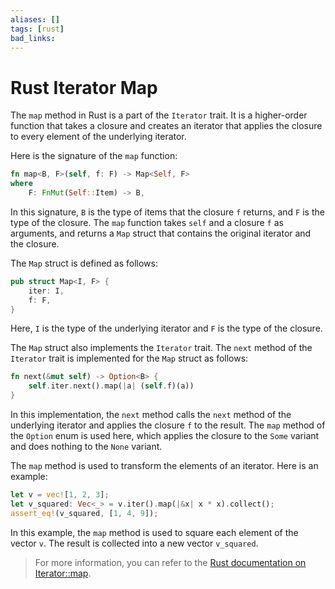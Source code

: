 ```yaml
---
aliases: []
tags: [rust]
bad_links:
---
```

# Rust Iterator Map

The `map` method in Rust is a part of the `Iterator` trait. It is a higher-order function that takes a closure and creates an iterator that applies the closure to every element of the underlying iterator.

Here is the signature of the `map` function:

```rust
fn map<B, F>(self, f: F) -> Map<Self, F> 
where
    F: FnMut(Self::Item) -> B,
```

In this signature, `B` is the type of items that the closure `f` returns, and `F` is the type of the closure. The `map` function takes `self` and a closure `f` as arguments, and returns a `Map` struct that contains the original iterator and the closure.

The `Map` struct is defined as follows:

```rust
pub struct Map<I, F> {
    iter: I,
    f: F,
}
```

Here, `I` is the type of the underlying iterator and `F` is the type of the closure.

The `Map` struct also implements the `Iterator` trait. The `next` method of the `Iterator` trait is implemented for the `Map` struct as follows:

```rust
fn next(&mut self) -> Option<B> {
    self.iter.next().map(|a| (self.f)(a))
}
```

In this implementation, the `next` method calls the `next` method of the underlying iterator and applies the closure `f` to the result. The `map` method of the `Option` enum is used here, which applies the closure to the `Some` variant and does nothing to the `None` variant.

The `map` method is used to transform the elements of an iterator. Here is an example:

```rust
let v = vec![1, 2, 3];
let v_squared: Vec<_> = v.iter().map(|&x| x * x).collect();
assert_eq!(v_squared, [1, 4, 9]);
```

In this example, the `map` method is used to square each element of the vector `v`. The result is collected into a new vector `v_squared`.

> For more information, you can refer to the [Rust documentation on Iterator::map](https://doc.rust-lang.org/std/iter/trait.Iterator.html#method.map).